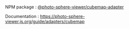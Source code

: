 NPM package : [@photo-sphere-viewer/cubemap-adapter](https://www.npmjs.com/package/@photo-sphere-viewer/cubemap-adapter)

Documentation : https://photo-sphere-viewer.js.org/guide/adapters/cubemap
